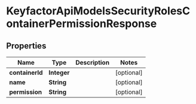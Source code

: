 

# KeyfactorApiModelsSecurityRolesContainerPermissionResponse


## Properties

| Name | Type | Description | Notes |
|------------ | ------------- | ------------- | -------------|
|**containerId** | **Integer** |  |  [optional] |
|**name** | **String** |  |  [optional] |
|**permission** | **String** |  |  [optional] |



